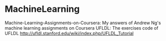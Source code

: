 # MachineLearning

Machine-Learning-Assignments-on-Coursera: My answers of Andrew Ng's machine learning assignments on Coursera
UFLDL: The exercises code of UFLDL http://ufldl.stanford.edu/wiki/index.php/UFLDL_Tutorial
 